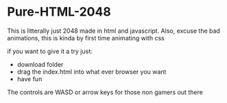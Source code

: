 # Pure-HTML-2048
This is litterally just 2048 made in html and javascript. 
Also, excuse the bad animations, this is kinda by first time 
animating with css

if you want to give it a try just:
 * download folder
 * drag the index.html into what ever browser you want
 * have fun
 
 The controls are WASD or arrow keys for those non gamers out there 
